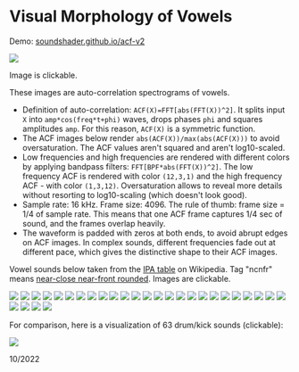 # Visual Morphology of Vowels

Demo: [soundshader.github.io/acf-v2](https://soundshader.github.io/acf-v2/demo)

[![](img/xs.jpg)](img/xl.jpg)

Image is clickable.

These images are auto-correlation spectrograms of vowels.

- Definition of auto-correlation: `ACF(X)=FFT[abs(FFT(X))^2]`. It splits input `X` into `amp*cos(freq*t+phi)` waves, drops phases `phi` and squares amplitudes `amp`. For this reason, `ACF(X)` is a symmetric function.
- The ACF images below render `abs(ACF(X))/max(abs(ACF(X)))` to avoid oversaturation. The ACF values aren't squared and aren't log10-scaled.
- Low frequencies and high frequencies are rendered with different colors by applying bandpass filters: `FFT[BPF*abs(FFT(X))^2]`. The low frequency ACF is rendered with color `(12,3,1)` and the high frequency ACF - with color `(1,3,12)`. Oversaturation allows to reveal more details without resorting to log10-scaling (which doesn't look good).
- Sample rate: 16 kHz. Frame size: 4096. The rule of thumb: frame size = 1/4 of sample rate. This means that one ACF frame captures 1/4 sec of sound, and the frames overlap heavily.
- The waveform is padded with zeros at both ends, to avoid abrupt edges on ACF images. In complex sounds, different frequencies fade out at different pace, which gives the distinctive shape to their ACF images.

Vowel sounds below taken from the [IPA table](https://en.wikipedia.org/wiki/Vowel) on Wikipedia. Tag "ncnfr" means [near-close near-front rounded](https://en.wikipedia.org/wiki/Near-close_near-front_rounded_vowel). Images are clickable.

[![](img/xs/cbr.jpg)](img/xl/cbr.jpg) [![](img/xs/cbu.jpg)](img/xl/cbu.jpg) [![](img/xs/ccr.jpg)](img/xl/ccr.jpg) [![](img/xs/ccu.jpg)](img/xl/ccu.jpg) [![](img/xs/cfr.jpg)](img/xl/cfr.jpg) [![](img/xs/cfu.jpg)](img/xl/cfu.jpg) [![](img/xs/cmbr.jpg)](img/xl/cmbr.jpg) [![](img/xs/cmbu.jpg)](img/xl/cmbu.jpg) [![](img/xs/cmcr.jpg)](img/xl/cmcr.jpg) [![](img/xs/cmcu.jpg)](img/xl/cmcu.jpg) [![](img/xs/cmfr.jpg)](img/xl/cmfr.jpg) [![](img/xs/cmfu.jpg)](img/xl/cmfu.jpg) [![](img/xs/mcv.jpg)](img/xl/mcv.jpg) [![](img/xs/ncnbr.jpg)](img/xl/ncnbr.jpg) [![](img/xs/ncnfr.jpg)](img/xl/ncnfr.jpg) [![](img/xs/ncnfu.jpg)](img/xl/ncnfu.jpg) [![](img/xs/nocu.jpg)](img/xl/nocu.jpg) [![](img/xs/nofu.jpg)](img/xl/nofu.jpg) [![](img/xs/obu.jpg)](img/xl/obu.jpg) [![](img/xs/ocu.jpg)](img/xl/ocu.jpg) [![](img/xs/ofr.jpg)](img/xl/ofr.jpg) [![](img/xs/omcr.jpg)](img/xl/omcr.jpg) [![](img/xs/omcu.jpg)](img/xl/omcu.jpg) [![](img/xs/omfr.jpg)](img/xl/omfr.jpg) [![](img/xs/omfu.jpg)](img/xl/omfu.jpg) [![](img/xs/probr.jpg)](img/xl/probr.jpg) [![](img/xs/profu.jpg)](img/xl/profu.jpg) [![](img/xs/prombr.jpg)](img/xl/prombr.jpg) [![](img/xs/prombu.jpg)](img/xl/prombu.jpg) 

For comparison, here is a visualization of 63 drum/kick sounds (clickable):

[![](img/drums/xs.jpg)](img/drums/xl.png)

10/2022
